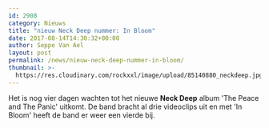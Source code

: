 ```yaml
---
id: 2908
category: Nieuws
title: "nieuw Neck Deep nummer: In Bloom"
date: 2017-08-14T14:30:32+00:00
author: Seppe Van Ael
layout: post
permalink: /news/nieuw-neck-deep-nummer-in-bloom/
thumbnail: >-
  https://res.cloudinary.com/rockxxl/image/upload/85140880_neckdeep.jpg
---
```

Het is nog vier dagen wachten tot het nieuwe **Neck Deep** album 'The Peace and The Panic' uitkomt. De band bracht al drie videoclips uit en met 'In Bloom' heeft de band er weer een vierde bij.
